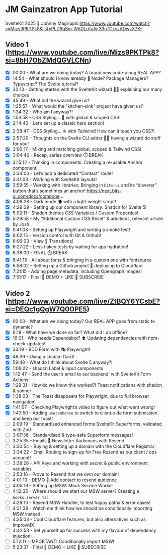 # JM Gainzatron App Tutorial

SvelteKit 2025 🚀 Johnny Magrippis
https://www.youtube.com/watch?v=Mizs9PKTPk8&list=PLD9qSm-W5DLoTa5jr33nTCkszADwzX7K-

## Video 1 (https://www.youtube.com/live/Mizs9PKTPk8?si=8bH7ObZMdQGVLCNn)

- [x] 00:00 - What are we doing today? A brand new code-along REAL APP?
- [x] 14:54 - What should I know already 🤔 Node? Package Managers? Typescript? The Svelte tutorial?
- [x] 30:13 - Getting started with the SvelteKit wizard 🧙‍♂️ explaining our many choices
- [x] 45:49 - What did the wizard give us?
- [x] 1:25:57 - What would the “kitchen-sink” project have given us?
- [x] 1:34:32 - Who am I anyway?!
- [x] 1:53:58 - CSS Styling… 💅 with global & scoped CSS!
- [x] 2:14:40 - Let’s set up a classic hero section!
- [x] 2:38:47 - CSS Styling… ⛵️ with Tailwind! How can it teach you CSS?!
- [x] 2:57:20 - Thoughts on the Svelte CLI adder 🧙‍♂️ having a wizard do stuff for you!
- [x] 3:00:17 - Mixing and matching global, scoped & Tailwind CSS!
- [x] 3:04:46 - Recap, series overview ⏱️ BREAK
- [x] 3:15:12 - Thinking in components: Creating a re-usable Anchor component!
- [x] 3:34:00 - Let’s add a dedicated “Contact” route!
- [x] 3:41:03 - Working with SvelteKit layouts!
- [x] 3:59:55 - Working with libraries: Bringing in `bits-ui` and its “cleverer” button that’s sometimes an anchor! https://next.bits-ui.com/docs/compone...
- [x] 4:08:28 - Dark mode 🌘 with a light-weight script!
- [x] 4:29:09 - Setting up our component library: Shadcn for Svelte 5!
- [x] 5:02:11 - Shadcn themes CSS Variables / Custom Properties!
- [x] 5:29:58 - My “Additional Custom CSS Reset” & additions, relevant article by Josh:
- [x] 5:41:08 - Setting up Playwright and writing a smoke test!
- [x] 6:02:15 - Version control with Git & Github!
- [x] 6:06:03 - View 💫 Transitions!
- [x] 6:27:22 - Less flakey tests by waiting for app hydration!
- [x] 6:38:00 - FINAL ⏱️ BREAK
- [x] 6:41:15 - All about fonts & bringing in a custom one with fontsource
- [x] 6:58:02 - Setting up a Github project 🚀 deploying to Cloudflare
- [x] 7:21:15 - Adding page metadata, including Opengraph Images!
- [x] 7:51:17 - Final 🥳 DEMO + LIKE 💜 SUBSCRIBE

## Video 2 (https://www.youtube.com/live/ZtBQY6YCsbE?si=DEQc1gQgW7Q0OPE5)

- [x] 00:00 - What are we doing today? Our REAL APP goes from static to dynamic?
- [x] 6:18 - What have we done so far? What did I do offline?
- [x] 16:01 - Who needs Dependabot? ⬆️ Updating dependencies with npm-check-updates!
- [x] 33:19 - BDD Form with 🎭 Playwright!
- [x] 46:39 - Using a shadcn Card!
- [x] 59:48 - What do I think about Svelte 5 anyway?!
- [x] 1:06:22 - shadcn Label & Input components
- [x] 1:12:47 - Send the user’s email to our backend, with SvelteKit Form Actions!
- [x] 1:29:31 - How do we know this worked?! Toast notifications with shadcn & sonner
- [x] 1:38:03 - The Toast disappears for Playwright, due to full browser navigation!
- [x] 1:41:07 - Checking Playwright’s video to figure out what went wrong!
- [x] 1:43:50 - Adding `use:enhance` to switch to client-side form submission and keep our toast!
- [ ] 2:09:19 - Standardised enhanced forms SvelteKit Superforms, validated with Zod
- [ ] 3:07:36 - Standardised & type-safe Superform messages!
- [ ] 3:25:35 - Emails 💌 Newsletter Audiences with Resend
- [ ] 3:30:54 - Buying & setting up a domain with the Cloudflare Registrar:
- [ ] 3:34:22 - Email Routing to sign-up for Free Resend as our client / ops account!
- [ ] 3:38:28 - API Keys and working with secret & public environment variables
- [ ] 3:53:16 - Prove to Resend that we own our domain!
- [ ] 4:01:10 - DEMO 🥳 Add contact to resend audience
- [ ] 4:05:19 - Setting up MSW: Mock Service Worker
- [ ] 4:12:35 - Where should we start our MSW server? Creating a `hooks.server.ts`!
- [ ] 4:29:10 - Resend MSW Handler, to test happy paths & error cases!
- [ ] 4:31:38 - Watch me think how we should be conditionally importing MSW instead!
- [ ] 4:35:03 - Cool Cloudflare features, but also alternatives such as ImprovMX
- [ ] 4:42:53 - Set yourself up for success with my flavour of dependency injection!
- [ ] 5:12:11 - IMPORTANT! Conditionally import MSW!
- [ ] 5:23:37 - Final 🥳 DEMO + LIKE 💜 SUBSCRIBE
